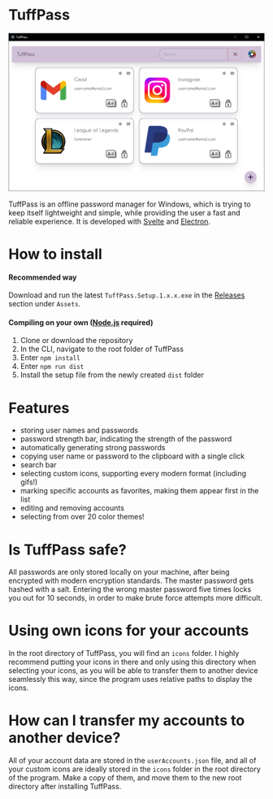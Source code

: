 # TuffPass
![Screenshot of the program](public/tuffpass-screenshot.png)

TuffPass is an offline password manager for Windows, which is trying to keep itself lightweight and simple, while providing the user a fast and reliable experience. It is developed with [Svelte](https://svelte.dev/) and [Electron](https://www.electronjs.org/).

# How to install

#### Recommended way
Download and run the latest `TuffPass.Setup.1.x.x.exe` in the [Releases](https://github.com/Ediz97/TuffPass/releases) section under `Assets`.

#### Compiling on your own ([Node.js](https://nodejs.org/en) required)
1. Clone or download the repository
2. In the CLI, navigate to the root folder of TuffPass
3. Enter `npm install`
4. Enter `npm run dist`
5. Install the setup file from the newly created `dist` folder

# Features
- storing user names and passwords
- password strength bar, indicating the strength of the password
- automatically generating strong passwords
- copying user name or password to the clipboard with a single click
- search bar
- selecting custom icons, supporting every modern format (including gifs!)
- marking specific accounts as favorites, making them appear first in the list
- editing and removing accounts
- selecting from over 20 color themes!

# Is TuffPass safe?

All passwords are only stored locally on your machine, after being encrypted with modern encryption standards. The master password gets hashed with a salt. Entering the wrong master password five times locks you out for 10 seconds, in order to make brute force attempts more difficult.

# Using own icons for your accounts

In the root directory of TuffPass, you will find an `icons` folder. I highly recommend putting your icons in there and only using this directory when selecting your icons, as you will be able to transfer them to another device seamlessly this way, since the program uses relative paths to display the icons.

# How can I transfer my accounts to another device?

All of your account data are stored in the `userAccounts.json` file, and all of your custom icons are ideally stored in the `icons` folder in the root directory of the program. Make a copy of them, and move them to the new root directory after installing TuffPass.